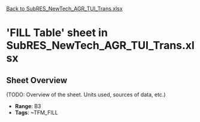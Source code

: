 [Back to SubRES_NewTech_AGR_TUI_Trans.xlsx](README.md)

# 'FILL Table' sheet in SubRES_NewTech_AGR_TUI_Trans.xlsx

## Sheet Overview

(TODO: Overview of the sheet. Units used, sources of data, etc.)

- **Range**: B3
- **Tags**: ~TFM_FILL
